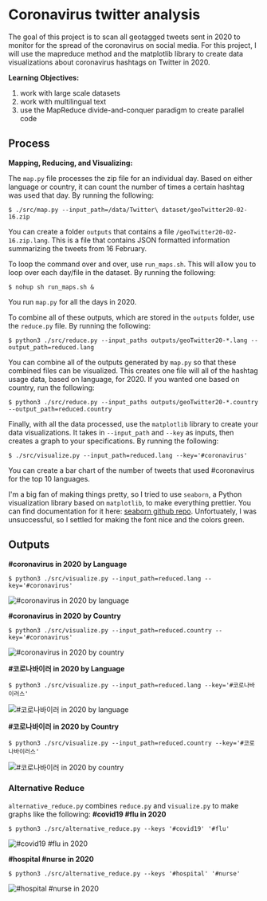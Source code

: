 # Coronavirus twitter analysis

The goal of this project is to scan all geotagged tweets sent in 2020 to monitor for the spread of the coronavirus on social media. For this project, I will use the mapreduce method and the matplotlib library to create data visualizations about coronavirus hashtags on Twitter in 2020.

**Learning Objectives:**

1. work with large scale datasets
1. work with multilingual text
1. use the MapReduce divide-and-conquer paradigm to create parallel code

## Process

**Mapping, Reducing, and Visualizing:**

The `map.py` file processes the zip file for an individual day. Based on either language or country, it can count the number of times a certain hashtag was used that day. By running the following: 
```
$ ./src/map.py --input_path=/data/Twitter\ dataset/geoTwitter20-02-16.zip
```
You can create a folder `outputs` that contains a file `/geoTwitter20-02-16.zip.lang`.
This is a file that contains JSON formatted information summarizing the tweets from 16 February.

To loop the command over and over, use `run_maps.sh`. This will allow you to loop over each day/file in the dataset. By running the following: 
```
$ nohup sh run_maps.sh &
```
You run `map.py` for all the days in 2020.

To combine all of these outputs, which are stored in the `outputs` folder, use the `reduce.py` file. 
By running the following:
```
$ python3 ./src/reduce.py --input_paths outputs/geoTwitter20-*.lang --output_path=reduced.lang
```
You can combine all of the outputs generated by `map.py` so that these combined files can be visualized. 
This creates one file will all of the hashtag usage data, based on language, for 2020. 
If you wanted one based on country, run the following:
```
$ python3 ./src/reduce.py --input_paths outputs/geoTwitter20-*.country --output_path=reduced.country
```

Finally, with all the data processed, use the `matplotlib` library to create your data visualizations. It takes in `--input_path` and `--key` as inputs, then creates a graph to your specifications. 
By running the following:
```
$ ./src/visualize.py --input_path=reduced.lang --key='#coronavirus'
```
You can create a bar chart of the number of tweets that used #coronavirus for the top 10 languages.

I'm a big fan of making things pretty, so I tried to use `seaborn`, a Python visualization library based on `matplotlib`, to make everything prettier. You can find documentation for it here: [seaborn github repo](https://github.com/mwaskom/seaborn).
Unfortuately, I was unsuccessful, so I settled for making the font nice and the colors green.

## Outputs
**#coronavirus in 2020 by Language**
```
$ python3 ./src/visualize.py --input_path=reduced.lang --key='#coronavirus'
```
![#coronavirus in 2020 by language](coronavirus_lang.png)

**#coronavirus in 2020 by Country**
```
$ python3 ./src/visualize.py --input_path=reduced.country --key='#coronavirus'
```
![#coronavirus in 2020 by country](coronavirus_country.png)

**#코로나바이러 in 2020 by Language**
```
$ python3 ./src/visualize.py --input_path=reduced.lang --key='#코로나바이러스'
```
![#코로나바이러 in 2020 by language](코로나바이러스_lang.png)

**#코로나바이러 in 2020 by Country**
```
$ python3 ./src/visualize.py --input_path=reduced.country --key='#코로나바이러스'
```
![#코로나바이러 in 2020 by country](코로나바이러스_country.png)

### Alternative Reduce
`alternative_reduce.py` combines `reduce.py` and `visualize.py` to make graphs like the following:
**#covid19 #flu in 2020**
```
$ python3 ./src/alternative_reduce.py --keys '#covid19' '#flu'
```
![#covid19 #flu in 2020](covid19_flu.png)

**#hospital #nurse in 2020**
```
$ python3 ./src/alternative_reduce.py --keys '#hospital' '#nurse'
```
![#hospital #nurse in 2020](hospital_nurse.png)
